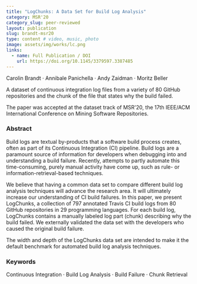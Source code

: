 ```yaml
---
title: "LogChunks: A Data Set for Build Log Analysis"
category: MSR'20
category_slug: peer-reviewed
layout: publication
slug: brandt-msr20
type: content # video, music, photo
image: assets/img/works/lc.png
links:
  - name: Full Publication / DOI
    url: https://doi.org/10.1145/3379597.3387485
---
```


Carolin Brandt · Annibale Panichella · Andy Zaidman · Moritz Beller

A dataset of continuous integration log files from a variety of 80 GitHub repositories and the chunk of the file that states why the build failed.

The paper was accepted at the dataset track of MSR'20, the 17th IEEE/ACM International Conference on Mining Software Repositories.

### Abstract
Build logs are textual by-products that a software build process creates, often as part of its Continuous Integration (CI) pipeline. Build logs are a paramount source of information for developers when debugging into and understanding a build failure. Recently, attempts to partly automate this time-consuming, purely manual activity have come up, such as rule- or information-retrieval-based techniques.

We believe that having a common data set to compare different build log analysis techniques will advance the research area. It will ultimately increase our understanding of CI build failures. In this paper, we present LogChunks, a collection of 797 annotated Travis CI build logs from 80 GitHub repositories in 29 programming languages. For each build log, LogChunks contains a manually labeled log part (chunk) describing why the build failed. We externally validated the data set with the developers who caused the original build failure.

The width and depth of the LogChunks data set are intended to make it the default benchmark for automated build log analysis techniques.

### Keywords
Continuous Integration · Build Log Analysis · Build Failure · Chunk Retrieval
